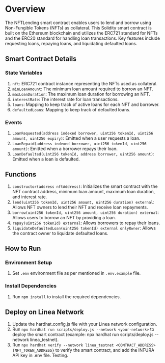 # Overview
The NFTLending smart contract enables users to lend and borrow using Non-Fungible Tokens (NFTs) as collateral. This Solidity smart contract is built on the Ethereum blockchain and utilizes the ERC721 standard for NFTs and the ERC20 standard for handling loan transactions. Key features include requesting loans, repaying loans, and liquidating defaulted loans.

## Smart Contract Details
### State Variables
1. `nft`: ERC721 contract instance representing the NFTs used as collateral.
2. `minLoanAmount`: The minimum loan amount required to borrow an NFT.
3. `maxLoanDuration`: The maximum loan duration for borrowing an NFT.
4. `interestRate`: The interest rate for loan transactions.
5. `loans`: Mapping to keep track of active loans for each NFT and borrower.
6. `defaultedLoans`: Mapping to keep track of defaulted loans.

### Events
1. `LoanRequested(address indexed borrower, uint256 tokenId, uint256 amount, uint256 expiry)`: Emitted when a user requests a loan.
2. `LoanRepaid(address indexed borrower, uint256 tokenId, uint256 amount)`: Emitted when a borrower repays their loan.
3. `LoanDefaulted(uint256 tokenId, address borrower, uint256 amount)`: Emitted when a loan is defaulted.

## Functions
1. `constructor(address nftAddress)`: Initializes the smart contract with the NFT contract address, minimum loan amount, maximum loan duration, and interest rate.
2. `lend(uint256 tokenId, uint256 amount, uint256 duration) external`: Allows NFT owners to lend their NFT and receive loan repayments.
3. `borrow(uint256 tokenId, uint256 amount, uint256 duration) external`: Allows users to borrow an NFT by providing a loan.
4. `repay(uint256 tokenId) external`: Allows borrowers to repay their loans.
5. `liquidateDefaultedLoan(uint256 tokenId) external onlyOwner`: Allows the contract owner to liquidate defaulted loans.

## How to Run
### Environment Setup
1. Set `.env` environment file as per mentioned in `.env.example` file.

### Install Dependencies
1. Run `npm install` to install the required dependencies.

## Deploy on Linea Network
1. Update the hardhat.config.js file with your Linea network configuration.
2. Run `npx hardhat run scripts/deploy.js --network <your-network>` to deploy the smart contract (example: npx hardhat run scripts/deploy.js --network linea_testnet).
3. Run `npx hardhat verify --network linea_testnet <CONTRACT_ADDRESS> {NFT_TOKEN_ADDRESS}` to verify the smart contract, and add the INFURA API key in .env file.
Testing.